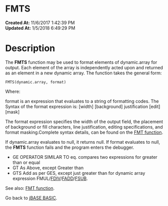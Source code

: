 # FMTS

**Created At:** 11/6/2017 1:42:39 PM  
**Updated At:** 1/5/2018 6:49:29 PM  


# Description

The **FMTS** function may be used to format elements of dynamic.array for output. Each element of the array is independently acted upon and returned as an element in a new dynamic array. The function takes the general form:

```
FMTS(dynamic.array, format)
```

Where:

format is an expression that evaluates to a string of formatting codes. The Syntax of the format expression is:
[width] [background] justification [edit] [mask]

The format expression specifies the width of the output field, the placement of background or fill characters, line justification, editing specifications, and format masking.Complete syntax details, can be found on the [FMT function](276047-fmt).

If dynamic.array evaluates to null, it returns null. If format evaluates to null, the **FMTS** function fails and the program enters the debugger.

- GE OPERATOR SIMILAR TO eq. compares two expressions for greater than or equal
- GT As Above, except Greater than
- GTS Add as per GES, except just greater than for dynamic array expression FMUL/[FDIV](269204-fdiv)/[FADD](269203-fadd)/[FSUB](276053-fsub).




See also: [FMT function](276047-fmt).

Go back to [jBASE BASIC](263498-jbase-basic).
